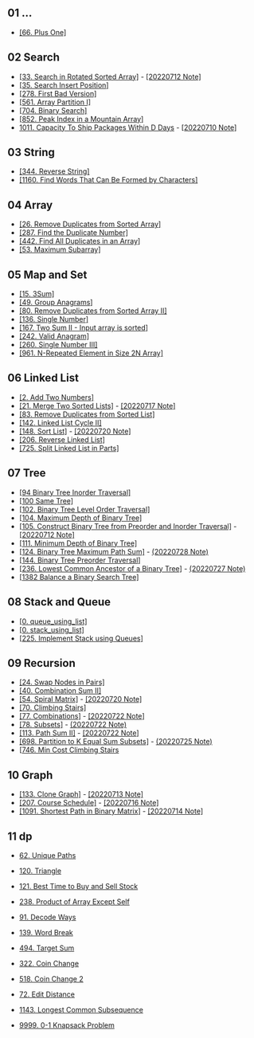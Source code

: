 ## 01 ...
* [[66. Plus One]](./01_preview/66.%20Plus%20One/index.py)

## 02 Search
* [[33. Search in Rotated Sorted Array]](./02_search/33.%20Search%20in%20Rotated%20Sorted%20Array/index.py) - [[20220712 Note]](./02_search/33.%20Search%20in%20Rotated%20Sorted%20Array/note.md)
* [[35. Search Insert Position]](./02_search/35.%20Search%20Insert%20Position/index.py)
* [[278. First Bad Version]](./02_search/278.%20First%20Bad%20Version/index.py)
* [[561. Array Partition I]](./02_search/561.%20Array%20Partition%20I/index.py)
* [[704. Binary Search]](./02_search/704.%20Binary%20Search/index.py)
* [[852. Peak Index in a Mountain Array]](./02_search/852.%20Peak%20Index%20in%20a%20Mountain%20Array/index.py)
* [1011. Capacity To Ship Packages Within D Days](./02_search/1011.%20Capacity%20To%20Ship%20Packages%20Within%20D%20Days/index.py) - [[20220710 Note]](./02_search/1011.%20Capacity%20To%20Ship%20Packages%20Within%20D%20Days/note.md) 

## 03 String
* [[344. Reverse String]](./03_string/344.%20Reverse%20String/index.py)
* [[1160. Find Words That Can Be Formed by Characters]](./03_string/1160.%20Find%20Words%20That%20Can%20Be%20Formed%20by%20Characters/index.py)

## 04 Array
* [[26. Remove Duplicates from Sorted Array]](./04_array/26.%20Remove%20Duplicates%20from%20Sorted%20Array/index.py)
* [[287. Find the Duplicate Number]](./04_array/287.%20Find%20the%20Duplicate%20Number/index.py)
* [[442. Find All Duplicates in an Array]](./04_array/442.%20Find%20All%20Duplicates%20in%20an%20Array/index.py)
* [[53. Maximum Subarray]](./04_array/53.%20Maximum%20Subarray/index.py)

## 05 Map and Set
* [[15. 3Sum]](./05_map_and_set/15.%203Sum/index.py)
* [[49. Group Anagrams]](./05_map_and_set/49.%20Group%20Anagrams/index.py)
* [[80. Remove Duplicates from Sorted Array II]](./05_map_and_set/80.%20Remove%20Duplicates%20from%20Sorted%20Array%20II/index.py)
* [[136. Single Number]](./05_map_and_set/136.%20Single%20Number/index.py)
* [[167. Two Sum II - Input array is sorted]](./05_map_and_set/167.%20Two%20Sum%20II%20-%20Input%20array%20is%20sorted/index.py)
* [[242. Valid Anagram]](./05_map_and_set/242.%20Valid%20Anagram/index.py)
* [[260. Single Number III]](./05_map_and_set/260.%20Single%20Number%20III/index.py)
* [[961. N-Repeated Element in Size 2N Array]](./05_map_and_set/961.%20N-Repeated%20Element%20in%20Size%202N%20Array/index.py)

## 06 Linked List
* [[2. Add Two Numbers]](./06_linked_list/2.%20Add%20Two%20Numbers/index.py)
* [[21. Merge Two Sorted Lists]](./06_linked_list/21.%20Merge%20Two%20Sorted%20Lists/index.py) - [[20220717 Note]](./06_linked_list/21.%20Merge%20Two%20Sorted%20Lists/note.md)
* [[83. Remove Duplicates from Sorted List]](./06_linked_list/83.%20Remove%20Duplicates%20from%20Sorted%20List/index.py)
* [[142. Linked List Cycle II]](./06_linked_list/142.%20Linked%20List%20Cycle%20II/index.py)
* [[148. Sort List]](./06_linked_list/148.%20Sort%20List/index.py) - [[20220720 Note]](./06_linked_list/148.%20Sort%20List/note.md)
* [[206. Reverse Linked List]](./06_linked_list/206.%20Reverse%20Linked%20List/index.py)
* [[725. Split Linked List in Parts]](./06_linked_list/725.%20Split%20Linked%20List%20in%20Parts/index.py)

## 07 Tree
* [[94 Binary Tree Inorder Traversal]](./07_tree//94.%20Binary%20Tree%20Inorder%20Traversal/index.py)
* [[100 Same Tree]](./07_tree//100.%20Same%20Tree/index.py)
* [[102. Binary Tree Level Order Traversal]](./07_tree//102.%20Binary%20Tree%20Level%20Order%20Traversal/index.py)
* [[104. Maximum Depth of Binary Tree]](./07_tree/104.%20Maximum%20Depth%20of%20Binary%20Tree/index.py)
* [[105. Construct Binary Tree from Preorder and Inorder Traversal]](./07_tree/105.%20Construct%20Binary%20Tree%20from%20Preorder%20and%20Inorder%20Traversal/index.py) - [[20220712 Note]](./07_tree/105.%20Construct%20Binary%20Tree%20from%20Preorder%20and%20Inorder%20Traversal/note.md) 
* [[111. Minimum Depth of Binary Tree]](./07_tree//111.%20Minimum%20Depth%20of%20Binary%20Tree/index.py)
* [[124. Binary Tree Maximum Path Sum]](./09_recursion//124.%20Binary%20Tree%20Maximum%20Path%20Sum/index.py) - [(20220728 Note)](./07_tree/124.%20Binary%20Tree%20Maximum%20Path%20Sum/note.md)
* [[144. Binary Tree Preorder Traversal]](./07_tree//144.%20Binary%20Tree%20Preorder%20Traversal/index.py)
* [[236. Lowest Common Ancestor of a Binary Tree]](./09_recursion//236.%20Lowest%20Common%20Ancestor%20of%20a%20Binary%20Tree/index.py) - [(20220727 Note)](./07_tree/236.%20Lowest%20Common%20Ancestor%20of%20a%20Binary%20Tree/index.py)
* [[1382 Balance a Binary Search Tree]](./07_tree//1382.%20Balance%20a%20Binary%20Search%20Tree/index.py)


## 08 Stack and Queue
* [[0. queue_using_list]](./08_stack_and_queue/0.%20queue_using_list/index.py)
* [[0. stack_using_list]](./08_stack_and_queue/0.%20stack_using_list/index.py)
* [[225. Implement Stack using Queues]](./08_stack_and_queue/225.%20Implement%20Stack%20using%20Queues/index.py)

## 09 Recursion
* [[24. Swap Nodes in Pairs]](./09_recursion/24.%20Swap%20Nodes%20in%20Pairs/index.py)
* [[40. Combination Sum II]](./09_recursion//40.%20Combination%20Sum%20II/index.py)
* [[54. Spiral Matrix]](./09_recursion//54.%20Spiral%20Matrix/index.py) - [[20220720 Note]](./09_recursion/54.%20Spiral%20Matrix/note.md)
* [[70. Climbing Stairs]](./09_recursion/70.%20Climbing%20Stairs/index.py)
* [[77. Combinations]](./09_recursion//77.%20Combinations/index.py) - [[20220722 Note]](./09_recursion/77.%20Combinations/note.md)
* [[78. Subsets]](./09_recursion//78.%20Subsets/index.py) - [(20220722 Note)](./09_recursion/78.%20Subsets/note.md)
* [[113. Path Sum II]](./09_recursion//113.%20Path%20Sum%20II/index.py) - [[20220722 Note]](./09_recursion/113.%20Path%20Sum%20II/note.md)
* [[698. Partition to K Equal Sum Subsets]](./09_recursion//698.%20Partition%20to%20K%20Equal%20Sum%20Subsets/index.py) - [(20220725 Note)](./09_recursion/698.%20Partition%20to%20K%20Equal%20Sum%20Subsets/note.md)
* [[746. Min Cost Climbing Stairs](./09_recursion/746.%20Min%20Cost%20Climbing%20Stairs/index.py)
## 10 Graph
* [[133. Clone Graph]](./10_graph//133.%20Clone%20Graph/index.py) - [[20220713 Note]](./10_graph/133.%20Clone%20Graph/note.md)
* [[207. Course Schedule]](./10_graph/207.%20Course%20Schedule/index.py) - [[20220716 Note]](./10_graph/207.%20Course%20Schedule/note.md)
* [[1091. Shortest Path in Binary Matrix]](./10_graph//1091.%20Shortest%20Path%20in%20Binary%20Matrix/index.py) - [[20220714 Note]](./10_graph/1091.%20Shortest%20Path%20in%20Binary%20Matrix/note.md)
## 11 dp
* [62. Unique Paths](./11_dp/62.%20Unique%20Paths/index.py)
* [120. Triangle](./11_dp/120.%20Triangle/index.py)

* [121. Best Time to Buy and Sell Stock](./11_dp/121.%20Best%20Time%20to%20Buy%20and%20Sell%20Stock/index.py)
* [238. Product of Array Except Self](./11_dp/238.%20Product%20of%20Array%20Except%20Self/index.py)

* [91. Decode Ways](./11_dp/91.%20Decode%20Ways/index.py)
* [139. Word Break](./11_dp/139.%20Word%20Break/index.py)
* [494. Target Sum](./11_dp/494.%20Target%20Sum/index.py)

* [322. Coin Change](./11_dp/322.%20Coin%20Change/index.py)
* [518. Coin Change 2](./11_dp/518.%20Coin%20Change%202/index.py)

* [72. Edit Distance](./11_dp/72.%20Edit%20Distance/index.py)
* [1143. Longest Common Subsequence](./11_dp/1143.%20Longest%20Common%20Subsequence/index.py)

* [9999. 0-1 Knapsack Problem](./11_dp/9999.%200-1%20Knapsack%20Problem/index.py)
